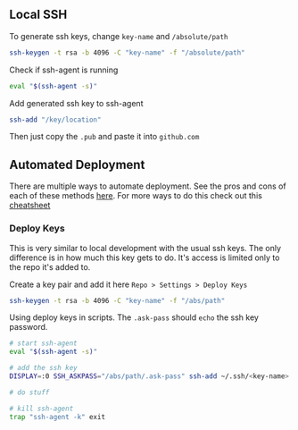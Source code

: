 ## Local SSH

To generate ssh keys, change `key-name` and `/absolute/path`

``` bash
ssh-keygen -t rsa -b 4096 -C "key-name" -f "/absolute/path"
```

Check if ssh-agent is running

``` bash
eval "$(ssh-agent -s)"
```

Add generated ssh key to ssh-agent

``` bash
ssh-add "/key/location"
```

Then just copy the `.pub` and paste it into `github.com`

## Automated Deployment

There are multiple ways to automate deployment. See the pros and cons of each of these methods [here](https://docs.github.com/en/developers/overview/managing-deploy-keys). For more ways to do this check out this [cheatsheet](https://coolaj86.com/articles/vanilla-devops-git-credentials-cheatsheet/)

### Deploy Keys

This is very similar to local development with the usual ssh keys. The only difference is in how much this key gets to do. It's access is limited only to the repo it's added to.

Create a key pair and add it here `Repo > Settings > Deploy Keys`

``` bash
ssh-keygen -t rsa -b 4096 -C "key-name" -f "/abs/path"
```

Using deploy keys in scripts. The `.ask-pass` should `echo` the ssh key password.

``` bash
# start ssh-agent
eval "$(ssh-agent -s)"

# add the ssh key
DISPLAY=:0 SSH_ASKPASS="/abs/path/.ask-pass" ssh-add ~/.ssh/<key-name>

# do stuff

# kill ssh-agent
trap "ssh-agent -k" exit
```
